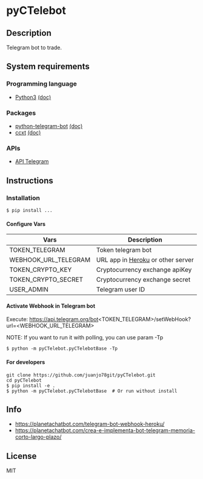 # pyCTelebot


## Description

Telegram bot to trade.


## System requirements

### Programming language
* [Python3](https://www.python.org/) [(doc)](https://docs.python.org/)

### Packages
* [python-telegram-bot](https://github.com/python-telegram-bot/python-telegram-bot) [(doc)](https://python-telegram-bot.readthedocs.io/en/stable/)
* [ccxt](https://github.com/ccxt/ccxt) [(doc)](https://docs.ccxt.com/en/latest/manual.html)
### APIs
* [API Telegram](https://core.telegram.org/bots/api)

## Instructions
### Installation

```shell
$ pip install ...
```
#### Configure Vars

| Vars                 | Description                                                  |
|----------------------|--------------------------------------------------------------|
| TOKEN_TELEGRAM       | Token telegram bot                                           |
| WEBHOOK_URL_TELEGRAM | URL app in [Heroku](https://www.heroku.com/) or other server |
| TOKEN_CRYPTO_KEY     | Cryptocurrency exchange apiKey                               |
| TOKEN_CRYPTO_SECRET  | Cryptocurrency exchange secret                               |
| USER_ADMIN           | Telegram user ID                                             |

#### Activate Webhook in Telegram bot
Execute: https://api.telegram.org/bot<TOKEN_TELEGRAM>/setWebHook?url=<WEBHOOK_URL_TELEGRAM>

NOTE: If you want to run it with polling, you can use param -Tp
```shell
$ python -m pyCTelebot.pyCTelebotBase -Tp
```

#### For developers
```shell
git clone https://github.com/juanjo78git/pyCTelebot.git
cd pyCTelebot
$ pip install -e . 
$ python -m pyCTelebot.pyCTelebotBase  # Or run without install
```


## Info

- https://planetachatbot.com/telegram-bot-webhook-heroku/
- https://planetachatbot.com/crea-e-implementa-bot-telegram-memoria-corto-largo-plazo/

## License

MIT
